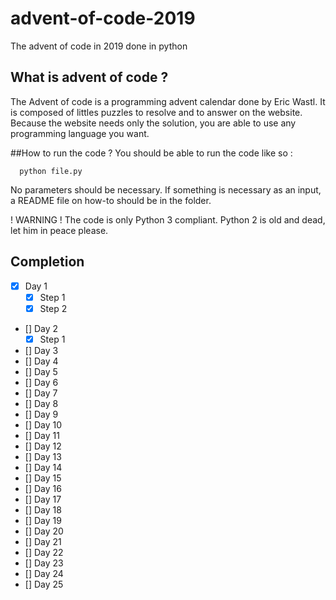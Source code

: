 # advent-of-code-2019

The advent of code in 2019 done in python

## What is advent of code ?

The Advent of code is a programming advent calendar done by Eric Wastl. It is composed of littles puzzles to resolve and to answer on the website. Because the website needs only the solution, you are able to use any programming language you want.

##How to run the code ?
You should be able to run the code like so :

```
  python file.py
```

No parameters should be necessary. If something is necessary as an input, a README file on how-to should be in the folder.

! WARNING ! The code is only Python 3 compliant. Python 2 is old and dead, let him in peace please.

## Completion

- [x] Day 1
  - [x] Step 1
  - [x] Step 2
- [] Day 2
  - [x] Step 1
- [] Day 3
- [] Day 4
- [] Day 5
- [] Day 6
- [] Day 7
- [] Day 8
- [] Day 9
- [] Day 10
- [] Day 11
- [] Day 12
- [] Day 13
- [] Day 14
- [] Day 15
- [] Day 16
- [] Day 17
- [] Day 18
- [] Day 19
- [] Day 20
- [] Day 21
- [] Day 22
- [] Day 23
- [] Day 24
- [] Day 25
